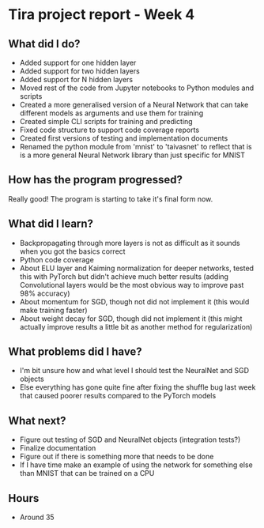 # Tira project report - Week 4

## What did I do?
* Added support for one hidden layer
* Added support for two hidden layers
* Added support for N hidden layers
* Moved rest of the code from Jupyter notebooks to Python modules and scripts
* Created a more generalised version of a Neural Network that can take different models as arguments and use them for training
* Created simple CLI scripts for training and predicting
* Fixed code structure to support code coverage reports
* Created first versions of testing and implementation documents
* Renamed the python module from 'mnist' to 'taivasnet' to reflect that is is a more general Neural Network library than just specific for MNIST

## How has the program progressed?
Really good! The program is starting to take it's final form now.

## What did I learn?
* Backpropagating through more layers is not as difficult as it sounds when you got the basics correct
* Python code coverage
* About ELU layer and Kaiming normalization for deeper networks, tested this with PyTorch but didn't achieve much better results (adding Convolutional layers would be the most obvious way to improve past 98% accuracy)
* About momentum for SGD, though not did not implement it (this would make training faster)
* About weight decay for SGD, though did not implement it (this might actually improve results a little bit as another method for regularization)

## What problems did I have?
* I'm bit unsure how and what level I should test the NeuralNet and SGD objects
* Else everything has gone quite fine after fixing the shuffle bug last week that caused poorer results compared to the PyTorch models

## What next?
* Figure out testing of SGD and NeuralNet objects (integration tests?)
* Finalize documentation
* Figure out if there is something more that needs to be done
* If I have time make an example of using the network for something else than MNIST that can be trained on a CPU

## Hours
* Around 35

